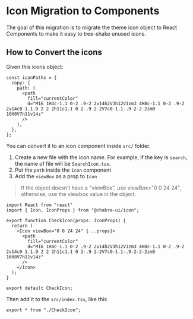 # Icon Migration to Components

The goal of this migration is to migrate the theme icon object to React
Components to make it easy to tree-shake unused icons.

## How to Convert the icons

Given this icons object:

```tsx
const iconPaths = {
  copy: {
    path: (
      <path
        fill="currentColor"
        d="M16 1H4c-1.1 0-2 .9-2 2v14h2V3h12V1zm3 4H8c-1.1 0-2 .9-2 2v14c0 1.1.9 2 2 2h11c1.1 0 2-.9 2-2V7c0-1.1-.9-2-2-2zm0 16H8V7h11v14z"
      />
    ),
  },
};
```

You can convert it to an icon component inside `src/` folder.

1. Create a new file with the icon name. For example, if the key is `search`,
   the name of file will be `SearchIcon.tsx`.
2. Put the `path` inside the `Icon` component
3. Add the `viewBox` as a prop to `Icon`

> If the object doesn't have a "viewBox", use viewBox="0 0 24 24", otherwise,
> use the viewbox value in the object.

```tsx
import React from "react"
import { Icon, IconProps } from "@chakra-ui/icon";

export function CheckIcon(props: IconProps) {
  return (
    <Icon viewBox="0 0 24 24" {...props}>
      <path
        fill="currentColor"
        d="M16 1H4c-1.1 0-2 .9-2 2v14h2V3h12V1zm3 4H8c-1.1 0-2 .9-2 2v14c0 1.1.9 2 2 2h11c1.1 0 2-.9 2-2V7c0-1.1-.9-2-2-2zm0 16H8V7h11v14z"
      />
    </Icon>
  );
}

export default CheckIcon;
```

Then add it to the `src/index.tsx`, like this

```tsx
export * from "./CheckIcon";
```
